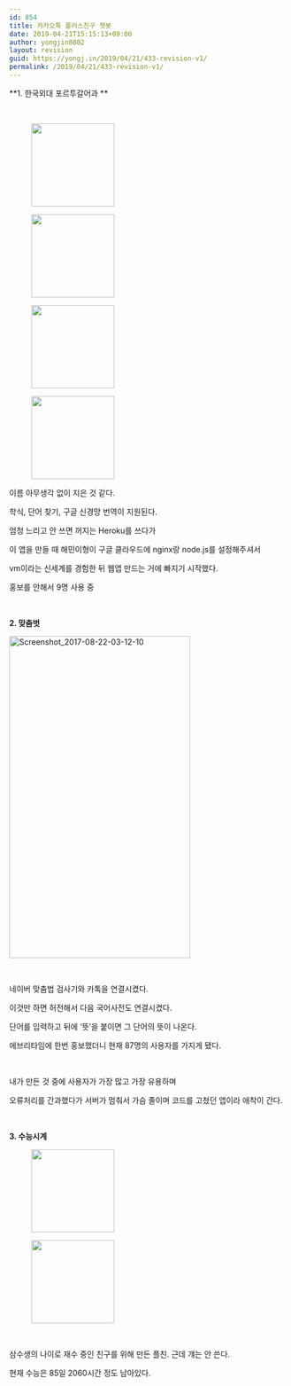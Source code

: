 ```yaml
---
id: 854
title: 카카오톡 플러스친구 챗봇
date: 2019-04-21T15:15:13+09:00
author: yongjin0802
layout: revision
guid: https://yongj.in/2019/04/21/433-revision-v1/
permalink: /2019/04/21/433-revision-v1/
---
```

**1. 한국외대 포르투갈어과 **

&nbsp;

<div id='gallery-15' class='gallery galleryid-854 gallery-columns-3 gallery-size-thumbnail'>
  <figure class='gallery-item'> 
  
  <div class='gallery-icon portrait'>
    <a href='https://yongj.in/screenshot_2017-08-22-02-14-44/'><img width="150" height="150" src="https://yongj.in/wp-content/uploads/2017/08/screenshot_2017-08-22-02-14-44-150x150.png" class="attachment-thumbnail size-thumbnail" alt="" srcset="https://yongj.in/wp-content/uploads/2017/08/screenshot_2017-08-22-02-14-44-150x150.png 150w, https://yongj.in/wp-content/uploads/2017/08/screenshot_2017-08-22-02-14-44-85x85.png 85w" sizes="(max-width: 150px) 100vw, 150px" /></a>
  </div></figure><figure class='gallery-item'> 
  
  <div class='gallery-icon portrait'>
    <a href='https://yongj.in/screenshot_2017-08-22-02-15-01/'><img width="150" height="150" src="https://yongj.in/wp-content/uploads/2017/08/screenshot_2017-08-22-02-15-01-150x150.png" class="attachment-thumbnail size-thumbnail" alt="" srcset="https://yongj.in/wp-content/uploads/2017/08/screenshot_2017-08-22-02-15-01-150x150.png 150w, https://yongj.in/wp-content/uploads/2017/08/screenshot_2017-08-22-02-15-01-85x85.png 85w" sizes="(max-width: 150px) 100vw, 150px" /></a>
  </div></figure><figure class='gallery-item'> 
  
  <div class='gallery-icon portrait'>
    <a href='https://yongj.in/screenshot_2017-08-22-02-15-24/'><img width="150" height="150" src="https://yongj.in/wp-content/uploads/2017/08/screenshot_2017-08-22-02-15-24-150x150.png" class="attachment-thumbnail size-thumbnail" alt="" srcset="https://yongj.in/wp-content/uploads/2017/08/screenshot_2017-08-22-02-15-24-150x150.png 150w, https://yongj.in/wp-content/uploads/2017/08/screenshot_2017-08-22-02-15-24-85x85.png 85w" sizes="(max-width: 150px) 100vw, 150px" /></a>
  </div></figure><figure class='gallery-item'> 
  
  <div class='gallery-icon portrait'>
    <a href='https://yongj.in/screenshot_2017-08-22-02-16-07/'><img width="150" height="150" src="https://yongj.in/wp-content/uploads/2017/08/screenshot_2017-08-22-02-16-07-150x150.png" class="attachment-thumbnail size-thumbnail" alt="" srcset="https://yongj.in/wp-content/uploads/2017/08/screenshot_2017-08-22-02-16-07-150x150.png 150w, https://yongj.in/wp-content/uploads/2017/08/screenshot_2017-08-22-02-16-07-85x85.png 85w" sizes="(max-width: 150px) 100vw, 150px" /></a>
  </div></figure>
</div>

이름 아무생각 없이 지은 것 같다.

학식, 단어 찾기, 구글 신경망 번역이 지원된다.

엄청 느리고 안 쓰면 꺼지는 Heroku를 쓰다가

이 앱을 만들 때 해민이형이 구글 클라우드에 nginx랑 node.js를 설정해주셔서

vm이라는 신세계를 경험한 뒤 웹앱 만드는 거에 빠지기 시작했다.

홍보를 안해서 9명 사용 중

&nbsp;

**2. 맞춤벗**

<img class="  wp-image-472 aligncenter" src="https://yongj.in/wp-content/uploads/2017/08/screenshot_2017-08-22-03-12-10.png" alt="Screenshot_2017-08-22-03-12-10" width="327" height="581" srcset="https://yongj.in/wp-content/uploads/2017/08/screenshot_2017-08-22-03-12-10.png 720w, https://yongj.in/wp-content/uploads/2017/08/screenshot_2017-08-22-03-12-10-169x300.png 169w, https://yongj.in/wp-content/uploads/2017/08/screenshot_2017-08-22-03-12-10-576x1024.png 576w" sizes="(max-width: 327px) 100vw, 327px" /> 

&nbsp;

네이버 맞춤법 검사기와 카톡을 연결시켰다.

이것만 하면 허전해서 다음 국어사전도 연결시켰다.

단어를 입력하고 뒤에 &#8216;뜻&#8217;을 붙이면 그 단어의 뜻이 나온다.

에브리타임에 한번 홍보했더니 현재 87명의 사용자를 가지게 됐다.

&nbsp;

내가 만든 것 중에 사용자가 가장 많고 가장 유용하며

오류처리를 간과했다가 서버가 멈춰서 가슴 졸이며 코드를 고쳤던 앱이라 애착이 간다.

&nbsp;

**3. 수능시계**

<div id='gallery-16' class='gallery galleryid-854 gallery-columns-3 gallery-size-thumbnail'>
  <figure class='gallery-item'> 
  
  <div class='gallery-icon portrait'>
    <a href='https://yongj.in/screenshot_2017-08-22-02-16-33/'><img width="150" height="150" src="https://yongj.in/wp-content/uploads/2017/08/screenshot_2017-08-22-02-16-33-150x150.png" class="attachment-thumbnail size-thumbnail" alt="" srcset="https://yongj.in/wp-content/uploads/2017/08/screenshot_2017-08-22-02-16-33-150x150.png 150w, https://yongj.in/wp-content/uploads/2017/08/screenshot_2017-08-22-02-16-33-85x85.png 85w" sizes="(max-width: 150px) 100vw, 150px" /></a>
  </div></figure><figure class='gallery-item'> 
  
  <div class='gallery-icon portrait'>
    <a href='https://yongj.in/screenshot_2017-08-22-02-16-43/'><img width="150" height="150" src="https://yongj.in/wp-content/uploads/2017/08/screenshot_2017-08-22-02-16-43-150x150.png" class="attachment-thumbnail size-thumbnail" alt="" srcset="https://yongj.in/wp-content/uploads/2017/08/screenshot_2017-08-22-02-16-43-150x150.png 150w, https://yongj.in/wp-content/uploads/2017/08/screenshot_2017-08-22-02-16-43-85x85.png 85w" sizes="(max-width: 150px) 100vw, 150px" /></a>
  </div></figure>
</div>

&nbsp;

삼수생의 나이로 재수 중인 친구를 위해 만든 플친. 근데 걔는 안 쓴다.

현재 수능은 85일 2060시간 정도 남아있다.

&nbsp;

&nbsp;

&nbsp;